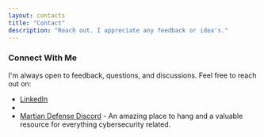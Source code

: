 ```yaml
---
layout: contacts
title: "Contact"
description: "Reach out. I appreciate any feedback or idea's."
---
```


### Connect With Me  

I'm always open to feedback, questions, and discussions. Feel free to reach out on:  


<ul>
  <li><a href="https://www.linkedin.com/in/tdustin/">LinkedIn</a></li>
  <li>
    <!-- Attempt to obfuscate email -->
    <script type="text/javascript">
    document.write('<a href="mailto:' + '90dus.ty09' + '@' + 'gmail.com">Email</a>');
    </script>
  </li>
  <li><a href="https://discord.gg/NBkBGnvf2K">Martian Defense Discord</a> - An amazing place to hang and a valuable resource for everything cybersecurity related.</li>
</ul>
